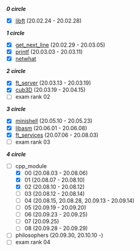 ***0 circle***
* [x] [libft](https://github.com/moon9ua/42_seoul/tree/master/libft) (20.02.24 - 20.02.28)

***1 circle***
* [x] [get_next_line](https://github.com/moon9ua/42_seoul/tree/master/get_next_line) (20.02.29 - 20.03.05)
* [x] [printf](https://github.com/moon9ua/42_seoul/tree/master/printf) (20.03.03 - 20.03.11)
* [x] [netwhat](https://github.com/moon9ua/42_seoul/tree/master/netwhat)

***2 circle***
* [x] [ft_server](https://github.com/moon9ua/42_seoul/tree/master/ft_server) (20.03.13 - 20.03.19)
* [x] [cub3D](https://github.com/moon9ua/42_seoul/tree/master/cub3d) (20.03.19 - 20.04.15)
* [ ] exam rank 02

***3 circle***
* [x] [minishell](https://github.com/moon9ua/42_seoul/tree/master/minishell) (20.05.10 - 20.05.23)
* [x] [libasm](https://github.com/moon9ua/42_seoul/tree/master/libasm) (20.06.01 - 20.06.08)
* [x] [ft_services](https://github.com/moon9ua/42_seoul/tree/master/ft_services) (20.07.06 - 20.08.03)
* [ ] exam rank 03

***4 circle***
* [ ] cpp_module
    * [x] 00 (20.08.03 - 20.08.06)
    * [x] 01 (20.08.07 - 20.08.10)
    * [x] 02 (20.08.10 - 20.08.12)
    * [ ] 03 (20.08.12 - 20.08.14)
    * [ ] 04 (20.08.15, 20.08.28, 20.09.13 - 20.09.14)
    * [ ] 05 (20.09.19 - 20.09.20)
    * [ ] 06 (20.09.23 - 20.09.25)
    * [ ] 07 (20.09.25)
    * [ ] 08 (20.09.28 - 20.09.29)
* [ ] philosophers (20.09.30, 20.10.10 -)
* [ ] exam rank 04
